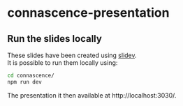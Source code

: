 # connascence-presentation

<!-- Slides available at: ... -->

<!-- book reference -->

## Run the slides locally

These slides have been created using [slidev](https://github.com/slidevjs/slidev).\
It is possible to run them locally using:
```bash
cd connascence/
npm run dev 
```
The presentation it then available at http://localhost:3030/.

